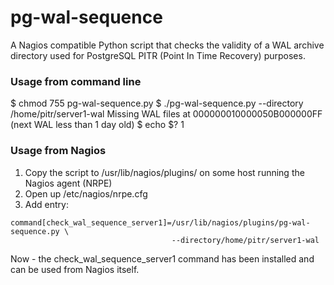 # pg-wal-sequence

A Nagios compatible Python script that checks the validity of
a WAL archive directory used for PostgreSQL PITR (Point In Time Recovery) purposes.

### Usage from command line
$ chmod 755 pg-wal-sequence.py
$ ./pg-wal-sequence.py --directory /home/pitr/server1-wal
Missing WAL files at 000000010000050B000000FF (next WAL less than 1 day old)
$ echo $?
1

### Usage from Nagios
1. Copy the script to /usr/lib/nagios/plugins/ on some host running the Nagios agent (NRPE)
2. Open up /etc/nagios/nrpe.cfg
3. Add entry:
```
command[check_wal_sequence_server1]=/usr/lib/nagios/plugins/pg-wal-sequence.py \
                                    --directory/home/pitr/server1-wal
```
Now - the check_wal_sequence_server1 command has been installed and can be used from Nagios itself.
